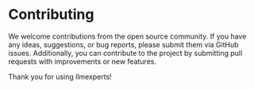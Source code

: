 # Contributing

We welcome contributions from the open source community. If you have any ideas, suggestions, or bug reports, please submit them via GitHub issues. Additionally, you can contribute to the project by submitting pull requests with improvements or new features.

Thank you for using llmexperts!
